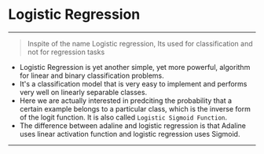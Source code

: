 # Logistic Regression
---
> Inspite of the name Logistic regression, Its used for classification and not for regression tasks

- Logistic Regression is yet another simple, yet more powerful, algorithm for linear and binary classification problems.
- It's a classification model that is very easy to implement and performs very well on linearly separable classes.
- Here we are actually interested in predciting the probability that a certain example belongs to a particular class, which is the inverse form of the logit function. It is also called `Logistic Sigmoid Function`.
- The difference between adaline and logistic regression is that Adaline uses linear activation function and logistic regression uses Sigmoid.
---
